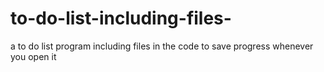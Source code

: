 # to-do-list-including-files-
a to do list program including files in the code to save progress whenever you open it
